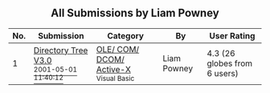 ﻿<div align="center">

## All Submissions by Liam Powney

</div>

No.  | Submission | Category | By   | User Rating
---- | ---------- | -------- | ---- | -----------
1 | [Directory Tree V3\.0<br /><sup>2001-05-01 11:40:12</sup>](https://github.com/Planet-Source-Code/liam-powney-directory-tree-v3-0__1-22840) | [OLE/ COM/ DCOM/ Active\-X<br /><sup>Visual Basic</sup>](../ByCategory/ole-com-dcom-active-x__1-29.md) | Liam Powney | 4.3 (26 globes from 6 users)
